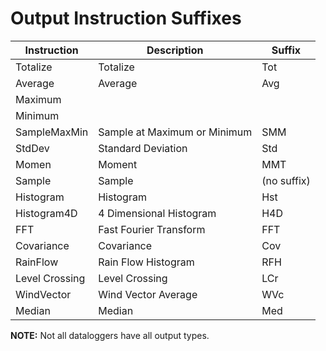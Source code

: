 # Output Instruction Suffixes

| Instruction    | Description                  | Suffix      |
| -------------- | ---------------------------- | ----------- |
| Totalize       | Totalize                     | Tot         |
| Average        | Average                      | Avg         |
| Maximum        |                              |             |
| Minimum        |                              |             |
| SampleMaxMin   | Sample at Maximum or Minimum | SMM         |
| StdDev         | Standard Deviation           | Std         |
| Momen          | Moment                       | MMT         |
| Sample         | Sample                       | (no suffix) |
| Histogram      | Histogram                    | Hst         |
| Histogram4D    | 4 Dimensional Histogram      | H4D         |
| FFT            | Fast Fourier Transform       | FFT         |
| Covariance     | Covariance                   | Cov         |
| RainFlow       | Rain Flow Histogram          | RFH         |
| Level Crossing | Level Crossing               | LCr         |
| WindVector     | Wind Vector Average          | WVc         |
| Median         | Median                       | Med         |

**NOTE:** Not all dataloggers have all output types.
